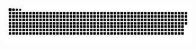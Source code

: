 <div align="center">

[![](https://github.com/Samh4/Samh4/raw/output/github-contribution-grid-snake.svg)](https://github.com/Samh4/Samh4/raw/output/github-contribution-grid-snake.svg)
</div>

